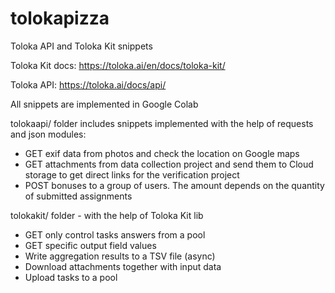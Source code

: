 # tolokapizza
Toloka API and Toloka Kit snippets

Toloka Kit docs: https://toloka.ai/en/docs/toloka-kit/

Toloka API: https://toloka.ai/docs/api/

All snippets are implemented in Google Colab

tolokaapi/ folder includes snippets implemented with the help of requests and json modules:

- GET exif data from photos and check the location on Google maps
- GET attachments from data collection project and send them to Cloud storage to get direct links for the verification project
- POST bonuses to a group of users. The amount depends on the quantity of submitted assignments

tolokakit/ folder - with the help of Toloka Kit lib

- GET only control tasks answers from a pool
- GET specific output field values
- Write aggregation results to a TSV file (async)
- Download attachments together with input data
- Upload tasks to a pool

